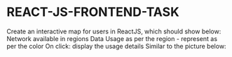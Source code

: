 # REACT-JS-FRONTEND-TASK
Create an interactive map for users in ReactJS, which should show below: Network available in regions Data Usage as per the region - represent as per the color On click: display the usage details  Similar to the picture below:
